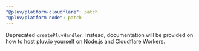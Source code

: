 ```yaml
---
"@pluv/platform-cloudflare": patch
"@pluv/platform-node": patch
---
```


Deprecated `createPluvHandler`. Instead, documentation will be provided on how to host pluv.io yourself on Node.js and Cloudflare Workers.
